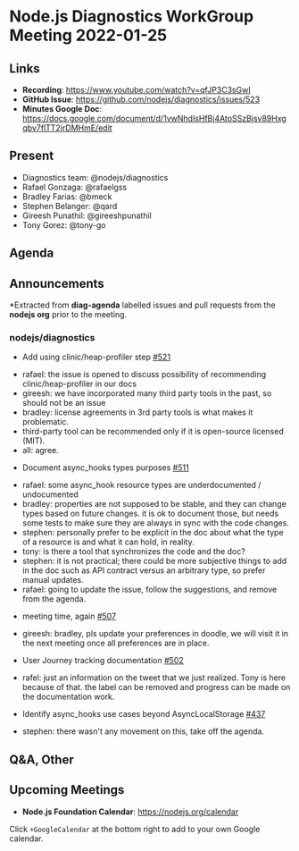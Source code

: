 # Node.js  Diagnostics WorkGroup Meeting 2022-01-25

## Links

* **Recording**:  https://www.youtube.com/watch?v=qfJP3C3sGwI
* **GitHub Issue**: https://github.com/nodejs/diagnostics/issues/523
* **Minutes Google Doc**: https://docs.google.com/document/d/1vwNhdIsHfBj4AtoSSzBjsv89Hxgqbv7flTT2jrDMHmE/edit

## Present

* Diagnostics team: @nodejs/diagnostics
* Rafael Gonzaga: @rafaelgss
* Bradley Farias: @bmeck
* Stephen Belanger: @qard
* Gireesh Punathil: @gireeshpunathil
* Tony Gorez: @tony-go

## Agenda

## Announcements

*Extracted from **diag-agenda** labelled issues and pull requests from the **nodejs org** prior to the meeting.

### nodejs/diagnostics

* Add using clinic/heap-profiler step [#521](https://github.com/nodejs/diagnostics/issues/521)
 - rafael: the issue is opened to discuss possibility of recommending clinic/heap-profiler in our docs
 - gireesh: we have incorporated many third party tools in the past, so should not be an issue
 - bradley: license agreements in 3rd party tools is what makes it problematic.
 - third-party tool can be recommended only if it is open-source licensed (MIT).
 - all: agree.
* Document async_hooks types purposes [#511](https://github.com/nodejs/diagnostics/issues/511)
- rafael: some async_hook resource types are underdocumented / undocumented
- bradley: properties are not supposed to be stable, and they can change types based on future changes. it is ok to document those, but needs some tests to make sure they are always in sync with the code changes.
- stephen: personally prefer to be explicit in the doc about what the type of a resource is and what it can hold, in reality.
- tony: is there a tool that synchronizes the code and the doc?
- stephen: it is not practical; there could be more subjective things to add in the doc such as API contract versus an arbitrary type, so prefer manual updates.
- rafael: going to update the issue, follow the suggestions, and remove from the agenda.

* meeting time, again [#507](https://github.com/nodejs/diagnostics/issues/507)
- gireesh: bradley, pls update your preferences in doodle, we will visit it in the next meeting once all preferences are in place.

* User Journey tracking documentation [#502](https://github.com/nodejs/diagnostics/issues/502)
- rafel: just an information on the tweet that we just realized. Tony is here because of that. the label can be removed and progress can be made on the documentation work.

* Identify async_hooks use cases beyond AsyncLocalStorage [#437](https://github.com/nodejs/diagnostics/issues/437)
- stephen: there wasn't any movement on this, take off the agenda.


## Q&A, Other

## Upcoming Meetings

* **Node.js Foundation Calendar**: <https://nodejs.org/calendar>

Click `+GoogleCalendar` at the bottom right to add to your own Google calendar.

